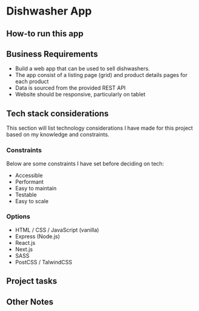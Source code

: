 # Dishwasher App

## How-to run this app


## Business Requirements
* Build a web app that can be used to sell dishwashers.
* The app consist of a listing page (grid) and product details pages for each product
* Data is sourced from the provided REST API
* Website should be responsive, particularly on tablet

## Tech stack considerations
This section will list technology considerations I have made for this project based on my knowledge and constraints.

### Constraints
Below are some constraints I have set before deciding on tech:
- Accessible
- Performant
- Easy to maintain
- Testable
- Easy to scale
### Options
- HTML / CSS / JavaScript (vanilla)
- Express (Node.js)
- React.js
- Next.js
- SASS
- PostCSS / TalwindCSS

## Project tasks

## Other Notes